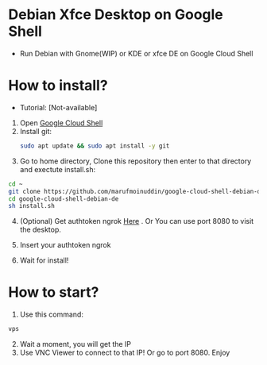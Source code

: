 # Debian Xfce Desktop on Google Shell
 - Run Debian with Gnome(WIP) or KDE or xfce DE on Google Cloud Shell

# How to install?
 - Tutorial: [Not-available]

1. Open [Google Cloud Shell](https://shell.cloud.google.com/?show=terminal)
2. Install git:
   ```bash
   sudo apt update && sudo apt install -y git
   ```
3. Go to home directory, Clone this repository then enter to that directory and exectute install.sh:

```bash
cd ~
git clone https://github.com/marufmoinuddin/google-cloud-shell-debian-de.git
cd google-cloud-shell-debian-de
sh install.sh
```

4. (Optional) Get authtoken ngrok [Here](https://dashboard.ngrok.com/get-started/your-authtoken) . Or You can use port 8080 to visit the desktop.

5. Insert your authtoken ngrok

6. Wait for install!

# How to start?

1. Use this command:
```bash
vps
```

2. Wait a moment, you will get the IP
3. Use VNC Viewer to connect to that IP! Or go to port 8080. Enjoy
 
